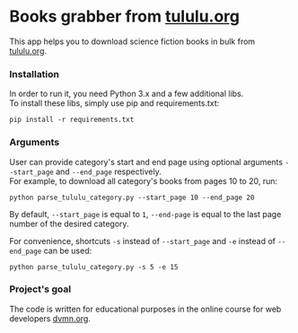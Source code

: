# Books grabber from [tululu.org](https://tululu.org/)

This app helps you to download science fiction books in bulk from [tululu.org](https://tululu.org/).

### Installation

In order to run it, you need Python 3.x and a few additional libs.  
To install these libs, simply use pip and requirements.txt:
```
pip install -r requirements.txt
```

### Arguments

User can provide category's start and end page using optional arguments `--start_page` and `--end_page` respectively.  
For example, to download all category's books from pages 10 to 20, run:
```
python parse_tululu_category.py --start_page 10 --end_page 20
```
By default, `--start_page` is equal to `1`, `--end-page` is equal to the last page number of the desired category.  

For convenience, shortcuts `-s` instead of `--start_page` and `-e` instead of `--end_page` can be used:
```
python parse_tululu_category.py -s 5 -e 15
```

### Project's goal

The code is written for educational purposes in the online course for web developers [dvmn.org](https://dvmn.org/).